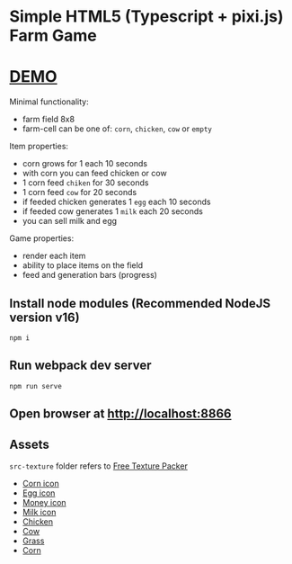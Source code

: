 # Simple HTML5 (Typescript + pixi.js) Farm Game

# [DEMO](https://volodalexey.github.io/simple-html5-farm-game/)

Minimal functionality:
- farm field 8x8
- farm-cell can be one of: `corn`, `chicken`, `cow` or `empty`

Item properties:
- corn grows for 1 each 10 seconds
- with corn you can feed chicken or cow
- 1 corn feed `chiken` for 30 seconds
- 1 corn feed `cow` for 20 seconds
- if feeded chicken generates 1 `egg` each 10 seconds
- if feeded cow generates 1 `milk` each 20 seconds
- you can sell milk and egg

Game properties:
- render each item
- ability to place items on the field
- feed and generation bars (progress)

## Install node modules (Recommended NodeJS version v16)

```
npm i
```

## Run webpack dev server

```
npm run serve
```

## Open browser at [http://localhost:8866](http://localhost:8866)

## Assets
`src-texture` folder refers to [Free Texture Packer](http://free-tex-packer.com/download/)

- [Corn icon](https://thenounproject.com/icon/corn-1838227/)
- [Egg icon](https://thenounproject.com/icon/egg-153392/)
- [Money icon](https://thenounproject.com/icon/money-1524558/)
- [Milk icon](https://thenounproject.com/icon/cow-milk-3263282/)
- [Chicken](https://opengameart.org/sites/default/files/chicken_eat.png)
- [Cow](https://opengameart.org/sites/default/files/cow_eat.png)
- [Grass](https://butterymilk.itch.io/tiny-wonder-farm-asset-pack)
- [Corn](https://danaida.itch.io/free-growing-plants-pack-32x32)